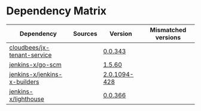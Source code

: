 # Dependency Matrix

Dependency | Sources | Version | Mismatched versions
---------- | ------- | ------- | -------------------
[cloudbees/jx-tenant-service](https://github.com/cloudbees/jx-tenant-service) |  | [0.0.343](https://github.com/cloudbees/jx-tenant-service/releases/tag/v0.0.343) | 
[jenkins-x/go-scm](https://github.com/jenkins-x/go-scm) |  | [1.5.60]() | 
[jenkins-x/jenkins-x-builders](https://github.com/jenkins-x/jenkins-x-builders) |  | [2.0.1094-428]() | 
[jenkins-x/lighthouse](https://github.com/jenkins-x/lighthouse) |  | [0.0.366]() | 
